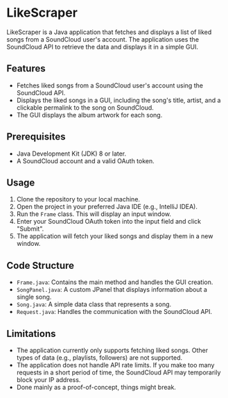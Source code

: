 # LikeScraper

LikeScraper is a Java application that fetches and displays a list of liked songs from a SoundCloud user's account. The application uses the SoundCloud API to retrieve the data and displays it in a simple GUI.

## Features

- Fetches liked songs from a SoundCloud user's account using the SoundCloud API.
- Displays the liked songs in a GUI, including the song's title, artist, and a clickable permalink to the song on SoundCloud.
- The GUI displays the album artwork for each song.

## Prerequisites

- Java Development Kit (JDK) 8 or later.
- A SoundCloud account and a valid OAuth token.

## Usage

1. Clone the repository to your local machine.
2. Open the project in your preferred Java IDE (e.g., IntelliJ IDEA).
3. Run the `Frame` class. This will display an input window.
4. Enter your SoundCloud OAuth token into the input field and click "Submit".
5. The application will fetch your liked songs and display them in a new window.

## Code Structure

- `Frame.java`: Contains the main method and handles the GUI creation.
- `SongPanel.java`: A custom JPanel that displays information about a single song.
- `Song.java`: A simple data class that represents a song.
- `Request.java`: Handles the communication with the SoundCloud API.

## Limitations

- The application currently only supports fetching liked songs. Other types of data (e.g., playlists, followers) are not supported.
- The application does not handle API rate limits. If you make too many requests in a short period of time, the SoundCloud API may temporarily block your IP address.
- Done mainly as a proof-of-concept, things might break.
